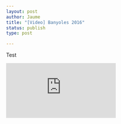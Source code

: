 ```yaml
---
layout: post
author: Jaume
title: "[Video] Banyoles 2016"
status: publish
type: post

---
```

Test  

<iframe src="http://player.vimeo.com/video/178496277?title=0&amp;byline=0&amp;color=679AF1&amp;portrait=0" frameborder="0"></iframe>
